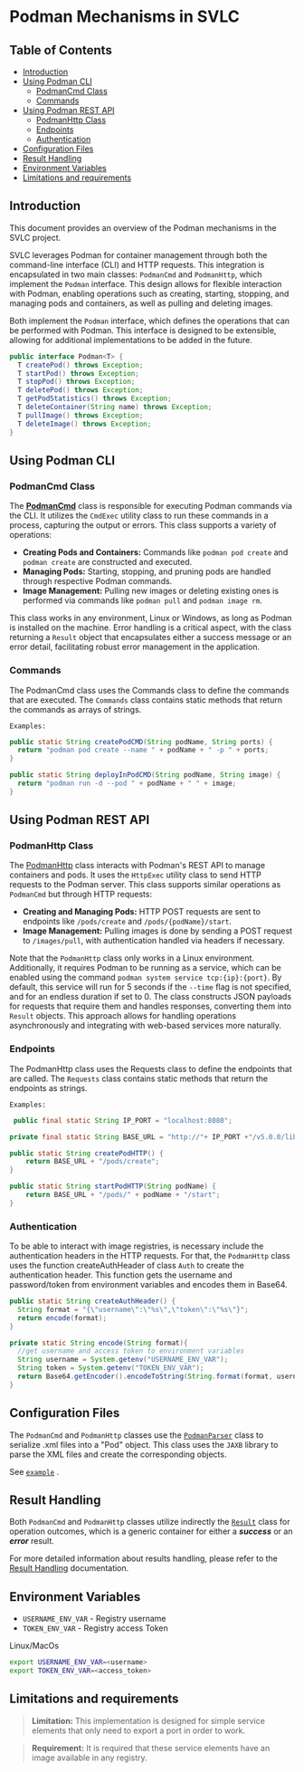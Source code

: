 # Podman Mechanisms in SVLC

## Table of Contents
* [Introduction](#introduction)
* [Using Podman CLI](#using-podman-cli)
  * [PodmanCmd Class](#podmancmd-class)
  * [Commands](#commands)
* [Using Podman REST API](#using-podman-rest-api)
  * [PodmanHttp Class](#podmanhttp-class)
  * [Endpoints](#endpoints)
  * [Authentication](#authentication)
* [Configuration Files](#configuration-files)
* [Result Handling](#result-handling)
* [Environment Variables](#environment-variables)
* [Limitations and requirements](#limitations-and-requirements)

## Introduction

This document provides an overview of the Podman mechanisms in the SVLC project.

SVLC leverages Podman for container management through both the command-line interface (CLI) and HTTP requests. 
This integration is encapsulated in two main classes: `PodmanCmd` and `PodmanHttp`, which implement the `Podman` interface. 
This design allows for flexible interaction with Podman, enabling operations such as creating, starting, stopping, 
and managing pods and containers, as well as pulling and deleting images.

Both implement the `Podman` interface, which defines the operations that can be performed with Podman. 
This interface is designed to be extensible, allowing for additional implementations to be added in the future.

```java
public interface Podman<T> {
  T createPod() throws Exception;
  T startPod() throws Exception;
  T stopPod() throws Exception;
  T deletePod() throws Exception;
  T getPodStatistics() throws Exception;
  T deleteContainer(String name) throws Exception;
  T pullImage() throws Exception;
  T deleteImage() throws Exception;
}
```

## Using Podman CLI

### PodmanCmd Class

The **[PodmanCmd](../src/main/java/pt/isel/leic/svlc/podman/cmd/PodmanCmd.java)** class is responsible for executing Podman commands via the CLI. 
It utilizes the `CmdExec` utility class to run these commands in a process, capturing the output or errors. 
This class supports a variety of operations:

- **Creating Pods and Containers:** Commands like `podman pod create` and `podman create` are constructed and executed.
- **Managing Pods:** Starting, stopping, and pruning pods are handled through respective Podman commands.
- **Image Management:** Pulling new images or deleting existing ones is performed via commands like `podman pull` and `podman image rm`.

This class works in any environment, Linux or Windows, as long as Podman is installed on the machine. Error handling is a 
critical aspect, with the class returning a `Result` object that encapsulates either a success message or an error detail, 
facilitating robust error management in the application.

### Commands

The PodmanCmd class uses the Commands class to define the commands that are executed. 
The `Commands` class contains static methods that return the commands as arrays of strings.

`Examples:`
```java
public static String createPodCMD(String podName, String ports) {
  return "podman pod create --name " + podName + " -p " + ports;
}

public static String deployInPodCMD(String podName, String image) {
  return "podman run -d --pod " + podName + " " + image;
}
```

## Using Podman REST API

### PodmanHttp Class

The [PodmanHttp](../src/main/java/pt/isel/leic/svlc/podman/http/PodmanHttp.java) class interacts with Podman's REST API to manage containers and pods. 
It uses the `HttpExec` utility class to send HTTP requests to the Podman server. 
This class supports similar operations as `PodmanCmd` but through HTTP requests:

- **Creating and Managing Pods:** HTTP POST requests are sent to endpoints like `/pods/create` and `/pods/{podName}/start`.
- **Image Management:** Pulling images is done by sending a POST request to `/images/pull`, with authentication handled via headers if necessary.

Note that the `PodmanHttp` class only works in a Linux environment. Additionally, it requires Podman to be running as a service, 
which can be enabled using the command `podman system service tcp:{ip}:{port}`. By default, this service will run for 5 seconds 
if the `--time` flag is not specified, and for an endless duration if set to 0. The class constructs JSON payloads for 
requests that require them and handles responses, converting them into `Result` objects. This approach allows for handling 
operations asynchronously and integrating with web-based services more naturally.

### Endpoints

The PodmanHttp class uses the Requests class to define the endpoints that are called.
The `Requests` class contains static methods that return the endpoints as strings.
    
`Examples:`
```java 
 public final static String IP_PORT = "localhost:8080";

private final static String BASE_URL = "http://"+ IP_PORT +"/v5.0.0/libpod";

public static String createPodHTTP() {
    return BASE_URL + "/pods/create";
}

public static String startPodHTTP(String podName) {
    return BASE_URL + "/pods/" + podName + "/start";
}
```

### Authentication

To be able to interact with image registries, is necessary include the authentication headers in the HTTP requests.
For that, the `PodmanHttp` class uses the function createAuthHeader of class `Auth` to create the authentication header.
This function gets the username and password/token from environment variables and encodes them in Base64.

```java
public static String createAuthHeader() {
  String format = "{\"username\":\"%s\",\"token\":\"%s\"}";
  return encode(format);
}

private static String encode(String format){
  //get username and access token to environment variables
  String username = System.getenv("USERNAME_ENV_VAR");
  String token = System.getenv("TOKEN_ENV_VAR");
  return Base64.getEncoder().encodeToString(String.format(format, username, token).getBytes());
}
```

## Configuration Files
The `PodmanCmd` and `PodmanHttp` classes use the [`PodmanParser`](../src/main/java/pt/isel/leic/svlc/podman/PodmanParser.java) class to 
serialize .xml files into a "Pod" object. This class uses the `JAXB` library to parse the XML files and create the corresponding objects.

See [`example`](../../demo/demo_cli/ConfigFiles/hello-config.xml) .

## Result Handling

Both `PodmanCmd` and `PodmanHttp` classes utilize indirectly the [`Result`](../src/main/java/pt/isel/leic/svlc/util/results/Result.java) class for operation outcomes, 
which is a generic container for either a ***success*** or an ***error*** result.

For more detailed information about results handling, please refer to the [Result Handling](./results.md) documentation.

## Environment Variables

* `USERNAME_ENV_VAR` - Registry username 
* `TOKEN_ENV_VAR` - Registry access Token


Linux/MacOs

```bash
export USERNAME_ENV_VAR=<username>
export TOKEN_ENV_VAR=<access_token>
```

## Limitations and requirements

> **Limitation:** This implementation is designed for simple service elements that only need to export a port in order to work. 

> **Requirement:** It is required that these service elements have an image available in any registry.

